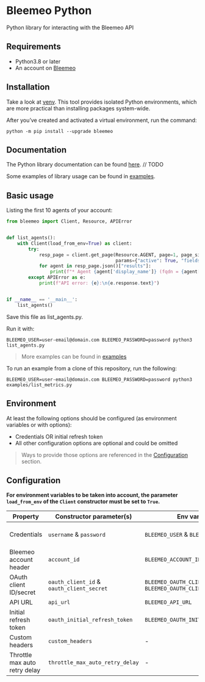 # Bleemeo Python

Python library for interacting with the Bleemeo API

## Requirements

- Python3.8 or later
- An account on [Bleemeo](https://bleemeo.com/)

## Installation

Take a look at [venv](https://docs.python.org/3/tutorial/venv.html).
This tool provides isolated Python environments, which are more practical than installing packages system-wide.

After you’ve created and activated a virtual environment, run the command:

```shell
python -m pip install --upgrade bleemeo
```

## Documentation

The Python library documentation can be found [here](https://github.com/bleemeo/bleemeo-python). // TODO

Some examples of library usage can be found in [examples](./examples).

## Basic usage

Listing the first 10 agents of your account:

```python
from bleemeo import Client, Resource, APIError


def list_agents():
    with Client(load_from_env=True) as client:
        try:
            resp_page = client.get_page(Resource.AGENT, page=1, page_size=10,
                                        params={"active": True, "fields": "id,fqdn,display_name"})
            for agent in resp_page.json()["results"]:
                print(f"* Agent {agent['display_name']} (fqdn = {agent['fqdn']}, id = {agent['id']})")
        except APIError as e:
            print(f"API error: {e}:\n{e.response.text}")


if __name__ == '__main__':
    list_agents()
```

Save this file as list_agents.py.

Run it with:

```shell
BLEEMEO_USER=user-email@domain.com BLEEMEO_PASSWORD=password python3 list_agents.py
```

> More examples can be found in [examples](./examples)

To run an example from a clone of this repository, run the following:

```shell
BLEEMEO_USER=user-email@domain.com BLEEMEO_PASSWORD=password python3 examples/list_metrics.py
```

## Environment

At least the following options should be configured (as environment variables or with options):

- Credentials OR initial refresh token
- All other configuration options are optional and could be omitted

> Ways to provide those options are referenced in the [Configuration](#configuration) section.

## Configuration

**For environment variables to be taken into account, the parameter `load_from_env` of the `Client` constructor must be
set to `True`.**

| Property                      | Constructor parameter(s)                  | Env variable(s)                                           | Default values                                                       |
|-------------------------------|-------------------------------------------|-----------------------------------------------------------|----------------------------------------------------------------------|
| Credentials                   | `username` & `password`                   | `BLEEMEO_USER` & `BLEEMEO_PASSWORD`                       | None. This option is required (unless initial refresh token is used) |
| Bleemeo account header        | `account_id`                              | `BLEEMEO_ACCOUNT_ID`                                      | The first account associated with used credentials.                  |
| OAuth client ID/secret        | `oauth_client_id` & `oauth_client_secret` | `BLEEMEO_OAUTH_CLIENT_ID` & `BLEEMEO_OAUTH_CLIENT_SECRET` | The default SDK OAuth client ID                                      |
| API URL                       | `api_url`                                 | `BLEEMEO_API_URL`                                         | `https://api.bleemeo.com`                                            |
| Initial refresh token         | `oauth_initial_refresh_token`             | `BLEEMEO_OAUTH_INITIAL_REFRESH_TOKEN`                     | None. This is an alternative to username & password credentials.     |
| Custom headers                | `custom_headers`                          | -                                                         | `{"User-Agent": "Bleemeo Python Client"}`                            |
| Throttle max auto retry delay | `throttle_max_auto_retry_delay`           | -                                                         | 1 minute.                                                            |
